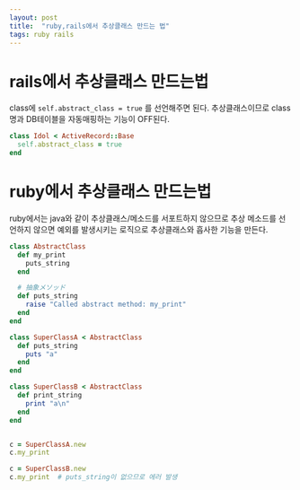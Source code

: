 ```yaml
---
layout: post
title:  "ruby,rails에서 추상클래스 만드는 법"
tags: ruby rails
---
```


# rails에서 추상클래스 만드는법

class에 `self.abstract_class = true` 를 선언해주면 된다.
추상클래스이므로 class명과 DB테이블을 자동매핑하는 기능이 OFF된다.

```ruby
class Idol < ActiveRecord::Base
  self.abstract_class = true
end
```

# ruby에서 추상클래스 만드는법

ruby에서는 java와 같이 추상클래스/메소드를 서포트하지 않으므로
추상 메소드를 선언하지 않으면 예외를 발생시키는 로직으로 추상클래스와 흡사한 기능을 만든다.

```ruby
class AbstractClass
  def my_print
    puts_string
  end

  # 抽象メソッド
  def puts_string
    raise "Called abstract method: my_print"
  end
end

class SuperClassA < AbstractClass
  def puts_string
    puts "a"
  end
end

class SuperClassB < AbstractClass
  def print_string
    print "a\n"
  end
end


c = SuperClassA.new
c.my_print

c = SuperClassB.new
c.my_print  # puts_string이 없으므로 에러 발생
```

[추상클래스란?]: https://negabaro.github.io/archive/oop-abstract_class

